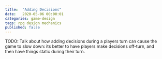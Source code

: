```yaml
---
title:  "Adding Decisions"
date:   2020-05-06 00:00:01
categories: game-design
tags: rpg design mechanics
published: false
---
```


TODO: Talk about how adding decisions during a players turn can cause the game to slow down: its better to have players make decisions off-turn, and then have things static during their turn.
